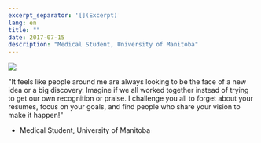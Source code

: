 ```yaml
---
excerpt_separator: '[](Excerpt)'
lang: en
title: ""
date: 2017-07-15
description: "Medical Student, University of Manitoba"
---
```


![](/images/humans-of-medicine/8th-post.jpeg)

"It feels like people around me are always looking to be the face of a new idea or a big discovery. Imagine if we all worked together instead of trying to get our own recognition or praise. I challenge you all to forget about your resumes, focus on your goals, and find people who share your vision to make it happen!" 

- Medical Student, University of Manitoba